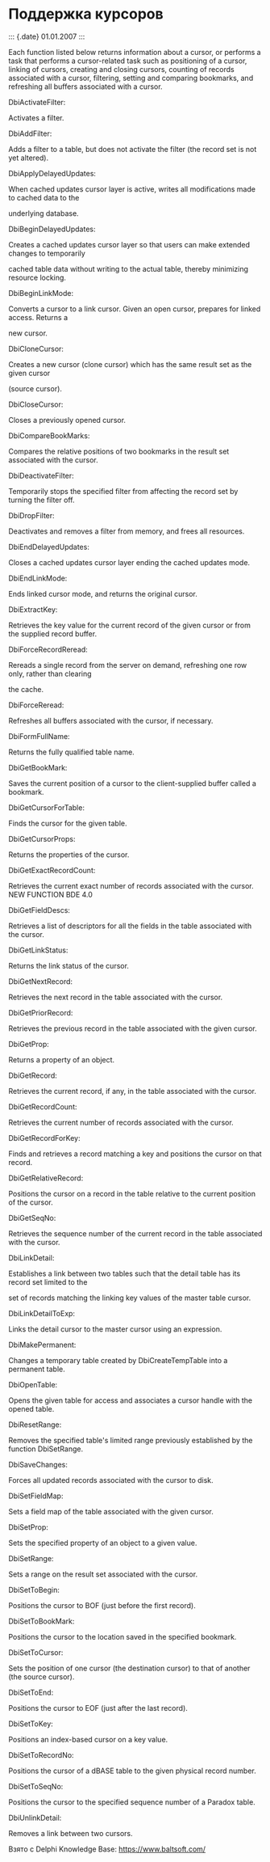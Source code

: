 Поддержка курсоров
==================

::: {.date}
01.01.2007
:::

Each function listed below returns information about a cursor, or
performs a task that performs a cursor-related task such as positioning
of a cursor, linking of cursors, creating and closing cursors, counting
of records associated with a cursor, filtering, setting and comparing
bookmarks, and refreshing all buffers associated with a cursor.

DbiActivateFilter:

Activates a filter.

DbiAddFilter:

Adds a filter to a table, but does not activate the filter (the record
set is not yet altered).

DbiApplyDelayedUpdates:

When cached updates cursor layer is active, writes all modifications
made to cached data to the

underlying database.

DbiBeginDelayedUpdates:

Creates a cached updates cursor layer so that users can make extended
changes to temporarily

cached table data without writing to the actual table, thereby
minimizing resource locking.

DbiBeginLinkMode:

Converts a cursor to a link cursor. Given an open cursor, prepares for
linked access. Returns a

new cursor.

DbiCloneCursor:

Creates a new cursor (clone cursor) which has the same result set as the
given cursor

(source cursor).

DbiCloseCursor:

Closes a previously opened cursor.

DbiCompareBookMarks:

Compares the relative positions of two bookmarks in the result set
associated with the cursor.

DbiDeactivateFilter:

Temporarily stops the specified filter from affecting the record set by
turning the filter off.

DbiDropFilter:

Deactivates and removes a filter from memory, and frees all resources.

DbiEndDelayedUpdates:

Closes a cached updates cursor layer ending the cached updates mode.

DbiEndLinkMode:

Ends linked cursor mode, and returns the original cursor.

DbiExtractKey:

Retrieves the key value for the current record of the given cursor or
from the supplied record buffer.

DbiForceRecordReread:

Rereads a single record from the server on demand, refreshing one row
only, rather than clearing

the cache.

DbiForceReread:

Refreshes all buffers associated with the cursor, if necessary.

DbiFormFullName:

Returns the fully qualified table name.

DbiGetBookMark:

Saves the current position of a cursor to the client-supplied buffer
called a bookmark.

DbiGetCursorForTable:

Finds the cursor for the given table.

DbiGetCursorProps:

Returns the properties of the cursor.

DbiGetExactRecordCount:

Retrieves the current exact number of records associated with the
cursor. NEW FUNCTION BDE 4.0

DbiGetFieldDescs:

Retrieves a list of descriptors for all the fields in the table
associated with the cursor.

DbiGetLinkStatus:

Returns the link status of the cursor.

DbiGetNextRecord:

Retrieves the next record in the table associated with the cursor.

DbiGetPriorRecord:

Retrieves the previous record in the table associated with the given
cursor.

DbiGetProp:

Returns a property of an object.

DbiGetRecord:

Retrieves the current record, if any, in the table associated with the
cursor.

DbiGetRecordCount:

Retrieves the current number of records associated with the cursor.

DbiGetRecordForKey:

Finds and retrieves a record matching a key and positions the cursor on
that record.

DbiGetRelativeRecord:

Positions the cursor on a record in the table relative to the current
position of the cursor.

DbiGetSeqNo:

Retrieves the sequence number of the current record in the table
associated with the cursor.

DbiLinkDetail:

Establishes a link between two tables such that the detail table has its
record set limited to the

set of records matching the linking key values of the master table
cursor.

DbiLinkDetailToExp:

Links the detail cursor to the master cursor using an expression.

DbiMakePermanent:

Changes a temporary table created by DbiCreateTempTable into a permanent
table.

DbiOpenTable:

Opens the given table for access and associates a cursor handle with the
opened table.

DbiResetRange:

Removes the specified table\'s limited range previously established by
the function DbiSetRange.

DbiSaveChanges:

Forces all updated records associated with the cursor to disk.

DbiSetFieldMap:

Sets a field map of the table associated with the given cursor.

DbiSetProp:

Sets the specified property of an object to a given value.

DbiSetRange:

Sets a range on the result set associated with the cursor.

DbiSetToBegin:

Positions the cursor to BOF (just before the first record).

DbiSetToBookMark:

Positions the cursor to the location saved in the specified bookmark.

DbiSetToCursor:

Sets the position of one cursor (the destination cursor) to that of
another (the source cursor).

DbiSetToEnd:

Positions the cursor to EOF (just after the last record).

DbiSetToKey:

Positions an index-based cursor on a key value.

DbiSetToRecordNo:

Positions the cursor of a dBASE table to the given physical record
number.

DbiSetToSeqNo:

Positions the cursor to the specified sequence number of a Paradox
table.

DbiUnlinkDetail:

Removes a link between two cursors.

Взято с Delphi Knowledge Base: <https://www.baltsoft.com/>
